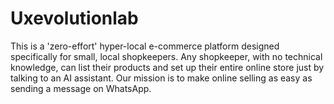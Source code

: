 # Uxevolutionlab
This is a 'zero-effort' hyper-local e-commerce platform designed specifically for small, local shopkeepers. Any shopkeeper, with no technical knowledge, can list their products and set up their entire online store just by talking to an AI assistant. Our mission is to make online selling as easy as sending a message on WhatsApp.
